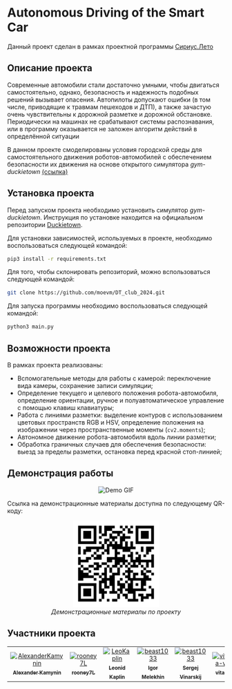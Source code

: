 # Autonomous Driving of the Smart Car

Данный проект сделан в рамках проектной программы [Сириус.Лето](https://leto.sirius.online)

## Описание проекта

Современные автомобили стали достаточно умными, чтобы двигаться самостоятельно, однако, безопасность и надежность подобных решений вызывает опасения. Автопилоты допускают ошибки (в том числе, приводящие к травмам пешеходов и ДТП), а также зачастую очень чувствительны к дорожной разметке и дорожной обстановке. Периодически на машинах не срабатывают системы распознавания, или в программу оказывается не заложен алгоритм действий в определённой ситуации

В данном проекте смоделированы условия городской среды для самостоятельного движения роботов-автомобилей с обеспечением безопасности их движения на основе открытого симулятора *gym-duckietown* [(ссылка)](https://github.com/duckietown/gym-duckietown)

## Установка проекта

Перед запуском проекта необходимо установить симулятор *gym-duckietown*. Инструкция по установке находится на официальном репозитории [Duckietown](https://github.com/duckietown/gym-duckietown).

Для установки зависимостей, используемых в проекте, необходимо воспользоваться следующей командой:
```bash
pip3 install -r requirements.txt 
```

Для того, чтобы склонировать репозиторий, можно вспользоваться следующей командой:
```bash
git clone https://github.com/moevm/DT_club_2024.git
```

Для запуска программы необходимо воспользоваться следующей командой:
```bash
python3 main.py
```

## Возможности проекта

В рамках проекта реализованы:

- Вспомогательные методы для работы с камерой: переключение вида камеры, сохранение записи симуляции;
- Определение текущего и целевого положения робота-автомобиля, определение ориентации, ручное и полуавтоматическое управление с помощью клавиш клавиатуры;
- Работа с линиями разметки: выделение контуров с использованием цветовых пространств RGB и HSV, определение положения на изображении через пространственные моменты (`cv2.moments`);
- Автономное движение робота-автомобиля вдоль линии разметки;
- Обработка граничных случаев для обеспечения безопасности: выезд за пределы разметки, остановка перед красной стоп-линией;

## Демонстрация работы

<div align="center">
  <img src="assets/demo.gif" alt="Demo GIF" width="600">
</div>

Ссылка на демонстрационные материалы доступна по следующему QR-коду:
<div align="center">
  <img src="assets/demo_qr.png" alt="QR Code" width="200">
  <br>
  <em>Демонстрационные материалы по проекту</em>
</div>

## Участники проекта

<table>
	<tbody>
		<tr>
            <td align="center">
                <a href="https://github.com/AlexanderKamynin">
                    <img src="https://avatars.githubusercontent.com/u/90709676?v=4" width="100;" alt="AlexanderKamynin"/>
                    <br />
                    <sub><b>Alexander Kamynin</b></sub>
                </a>
            </td>
            <td align="center">
                <a href="https://github.com/rooney7L">
                    <img src="https://avatars.githubusercontent.com/u/193333856?v=4" width="100;" alt="rooney7L"/>
                    <br />
                    <sub><b>rooney7L</b></sub>
                </a>
            </td>
            <td align="center">
                <a href="https://github.com/LeoKaplin">
                    <img src="https://avatars.githubusercontent.com/u/193319443?v=4" width="100;" alt="LeoKaplin"/>
                    <br />
                    <sub><b>Leonid Kaplin</b></sub>
                </a>
            </td>
            <td align="center">
                <a href="https://github.com/beast1033">
                    <img src="https://avatars.githubusercontent.com/u/205336709?v=4" width="100;" alt="beast1033"/>
                    <br />
                    <sub><b>Igor Melekhin</b></sub>
                </a>
            </td>
	    <td align="center">
                <a href="https://github.com/ShrekKing">
                    <img src="https://avatars.githubusercontent.com/u/207341529?v=4" width="100;" alt="beast1033"/>
                    <br />
                    <sub><b>Sergej Vinarskij</b></sub>
                </a>
            </td>
	    <td align="center">
                <a href="https://github.com/vitalina-v-v">
                    <img src="https://avatars.githubusercontent.com/u/193338211?v=4" width="100;" alt="vitalina-v-v"/>
                    <br />
                    <sub><b>vitalina</b></sub>
                </a>
            </td>
            <td align="center">
                <a href="https://github.com/KonstantinKondratenko">
                    <img src="https://avatars.githubusercontent.com/u/90711883?v=4" width="100;" alt="KonstantinKondratenko"/>
                    <br />
                    <sub><b>Konstantin Kondratenko</b></sub>
                </a>
            </td>
		</tr>
	<tbody>
</table>
